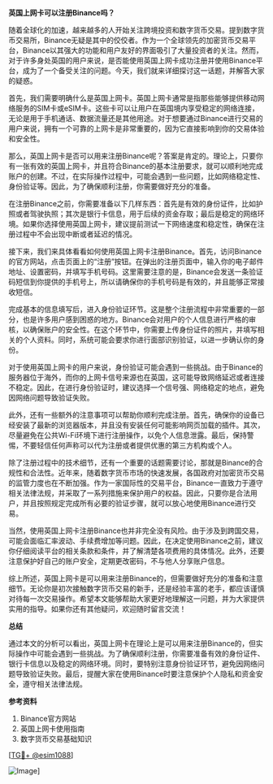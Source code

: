**英国上网卡可以注册Binance吗？**

随着全球化的加速，越来越多的人开始关注跨境投资和数字货币交易。提到数字货币交易所，Binance无疑是其中的佼佼者。作为一个全球领先的加密货币交易平台，Binance以其强大的功能和用户友好的界面吸引了大量投资者的关注。然而，对于许多身处英国的用户来说，是否能使用英国上网卡成功注册并使用Binance平台，成为了一个备受关注的问题。今天，我们就来详细探讨这一话题，并解答大家的疑惑。

首先，我们需要明确什么是英国上网卡。英国上网卡通常是指那些能够提供移动网络服务的SIM卡或eSIM卡。这些卡可以让用户在英国境内享受稳定的网络连接，无论是用于手机通话、数据流量还是其他用途。对于想要通过Binance进行交易的用户来说，拥有一个可靠的上网卡是非常重要的，因为它直接影响到你的交易体验和安全性。

那么，英国上网卡是否可以用来注册Binance呢？答案是肯定的。理论上，只要你有一张有效的英国上网卡，并且符合Binance的基本注册要求，就可以顺利地完成账户的创建。不过，在实际操作过程中，可能会遇到一些问题，比如网络稳定性、身份验证等。因此，为了确保顺利注册，你需要做好充分的准备。

在注册Binance之前，你需要准备以下几样东西：首先是有效的身份证件，比如护照或者驾驶执照；其次是银行卡信息，用于后续的资金存取；最后是稳定的网络环境。如果你选择使用英国上网卡，建议提前测试一下网络速度和稳定性，确保在注册过程中不会出现中断或者延迟的情况。

接下来，我们来具体看看如何使用英国上网卡注册Binance。首先，访问Binance的官方网站，点击页面上的“注册”按钮。在弹出的注册页面中，输入你的电子邮件地址、设置密码，并填写手机号码。这里需要注意的是，Binance会发送一条验证码短信到你提供的手机号上，所以请确保你的手机号码是有效的，并且能够正常接收短信。

完成基本的信息填写后，进入身份验证环节。这是整个注册流程中非常重要的一部分，也是许多用户感到困惑的地方。Binance会对用户的个人信息进行严格的审核，以确保账户的安全性。在这个环节中，你需要上传身份证件的照片，并填写相关的个人资料。同时，系统可能会要求你进行面部识别验证，以进一步确认你的身份。

对于使用英国上网卡的用户来说，身份验证可能会遇到一些挑战。由于Binance的服务器位于海外，而你的上网卡信号来源也在英国，这可能导致网络延迟或者连接不稳定。因此，在进行身份验证时，建议选择一个信号强、网络稳定的地点，避免因网络问题导致验证失败。

此外，还有一些额外的注意事项可以帮助你顺利完成注册。首先，确保你的设备已经安装了最新的浏览器版本，并且没有安装任何可能影响网页加载的插件。其次，尽量避免在公共Wi-Fi环境下进行注册操作，以免个人信息泄露。最后，保持警惕，不要轻信任何声称可以代为注册或者提供优惠的第三方机构或个人。

除了注册过程中的技术细节，还有一个重要的话题需要讨论，那就是Binance的合规性和合法性。近年来，随着数字货币市场的快速发展，各国政府对加密货币交易的监管力度也在不断加强。作为一家国际性的交易平台，Binance一直致力于遵守相关法律法规，并采取了一系列措施来保护用户的权益。因此，只要你是合法用户，并且按照规定完成所有必要的验证步骤，就可以放心地使用Binance进行交易。

当然，使用英国上网卡注册Binance也并非完全没有风险。由于涉及到跨国交易，可能会面临汇率波动、手续费增加等问题。因此，在决定使用Binance之前，建议你仔细阅读平台的相关条款和条件，并了解清楚各项费用的具体情况。此外，还要注意保护好自己的账户安全，定期更改密码，不与他人分享账户信息。

综上所述，英国上网卡是可以用来注册Binance的，但需要做好充分的准备和注意细节。无论你是初次接触数字货币交易的新手，还是经验丰富的老手，都应该谨慎对待每一次交易操作。希望本文能够帮助大家更好地理解这一问题，并为大家提供实用的指导。如果你还有其他疑问，欢迎随时留言交流！

**总结**

通过本文的分析可以看出，英国上网卡在理论上是可以用来注册Binance的，但实际操作中可能会遇到一些挑战。为了确保顺利注册，你需要准备有效的身份证件、银行卡信息以及稳定的网络环境。同时，要特别注意身份验证环节，避免因网络问题导致验证失败。最后，提醒大家在使用Binance时要注意保护个人隐私和资金安全，遵守相关法律法规。

**参考资料**
1. Binance官方网站
2. 英国上网卡使用指南
3. 数字货币交易基础知识

[[TG💪+ @esim1088](https://t.me/s/esim1088)]

![Image](https://i.postimg.cc/4NQfJmqS/Snipaste-2025-05-13-00-14-12.png)]